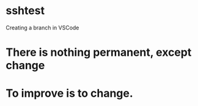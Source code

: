 # sshtest
Creating a branch in VSCode
# There is nothing permanent, except change
# To improve is to change.